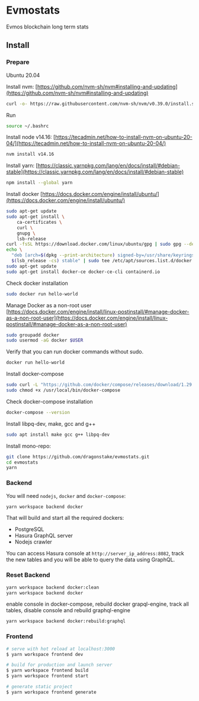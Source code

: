 # Evmostats

Evmos blockchain long term stats


## Install

### Prepare

Ubuntu 20.04

Install nvm: [https://github.com/nvm-sh/nvm#installing-and-updating](https://github.com/nvm-sh/nvm#installing-and-updating)

```bash
curl -o- https://raw.githubusercontent.com/nvm-sh/nvm/v0.39.0/install.sh | bash
```

Run

```bash
source ~/.bashrc
```

Install node v14.16: [https://tecadmin.net/how-to-install-nvm-on-ubuntu-20-04/](https://tecadmin.net/how-to-install-nvm-on-ubuntu-20-04/)

```bash
nvm install v14.16
```

Install yarn: [https://classic.yarnpkg.com/lang/en/docs/install/#debian-stable](https://classic.yarnpkg.com/lang/en/docs/install/#debian-stable)

```bash
npm install --global yarn
```

Install docker [https://docs.docker.com/engine/install/ubuntu/](https://docs.docker.com/engine/install/ubuntu/)

```bash
sudo apt-get update
sudo apt-get install \
    ca-certificates \
    curl \
    gnupg \
    lsb-release
curl -fsSL https://download.docker.com/linux/ubuntu/gpg | sudo gpg --dearmor -o /usr/share/keyrings/docker-archive-keyring.gpg
echo \
  "deb [arch=$(dpkg --print-architecture) signed-by=/usr/share/keyrings/docker-archive-keyring.gpg] https://download.docker.com/linux/ubuntu \
  $(lsb_release -cs) stable" | sudo tee /etc/apt/sources.list.d/docker.list > /dev/null
sudo apt-get update
sudo apt-get install docker-ce docker-ce-cli containerd.io
```

Check docker installation

```bash
sudo docker run hello-world
```

Manage Docker as a non-root user [https://docs.docker.com/engine/install/linux-postinstall/#manage-docker-as-a-non-root-user](https://docs.docker.com/engine/install/linux-postinstall/#manage-docker-as-a-non-root-user)

```bash
sudo groupadd docker
sudo usermod -aG docker $USER
```

Verify that you can run docker commands without sudo.

```bash
docker run hello-world
```

Install docker-compose

```bash
sudo curl -L "https://github.com/docker/compose/releases/download/1.29.2/docker-compose-$(uname -s)-$(uname -m)" -o /usr/local/bin/docker-compose
sudo chmod +x /usr/local/bin/docker-compose
```

Check docker-compose installation

```bash
docker-compose --version
```

Install libpq-dev, make, gcc and g++

```bash
sudo apt install make gcc g++ libpq-dev
```
Install mono-repo:

```bash
git clone https://github.com/dragonstake/evmostats.git
cd evmostats
yarn
```

### Backend

You will need `nodejs`, `docker` and `docker-compose`:

```bash
yarn workspace backend docker
```

That will build and start all the required dockers:

- PostgreSQL
- Hasura GraphQL server
- Nodejs crawler

You can access Hasura console at `http://server_ip_address:8082`, track the new tables and you will be able to query the data using GraphQL.

### Reset Backend

```bash
yarn workspace backend docker:clean
yarn workspace backend docker
```

enable console in docker-compose, rebuild docker grapql-engine, track all tables, disable console and rebuild graphql-engine

```bash
yarn workspace backend docker:rebuild:graphql
```

### Frontend

```bash
# serve with hot reload at localhost:3000
$ yarn workspace frontend dev

# build for production and launch server
$ yarn workspace frontend build
$ yarn workspace frontend start

# generate static project
$ yarn workspace frontend generate
```
